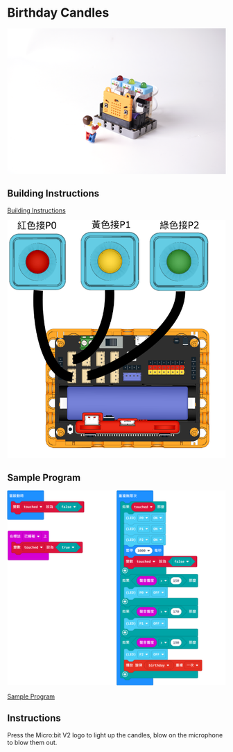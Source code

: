 # Birthday Candles

![](../images/candle.png)

## Building Instructions

[Building Instructions](https://drive.google.com/drive/folders/1wg_edUZFrqyUONA0FJ6vFBkGArRsfnf4?usp=sharing)

![](../images/candle_wire.png)

## Sample Program

![](../images/candle_code.png)

[Sample Program](https://makecode.microbit.org/_5ALf1ygV8EVU)

## Instructions

Press the Micro:bit V2 logo to light up the candles, blow on the microphone to blow them out.